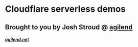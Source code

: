 # Cloudflare serverless demos

## Brought to you by Josh Stroud @ [agilend](https://agilend.net)

##### [agilend.net](https://agilend.net)
